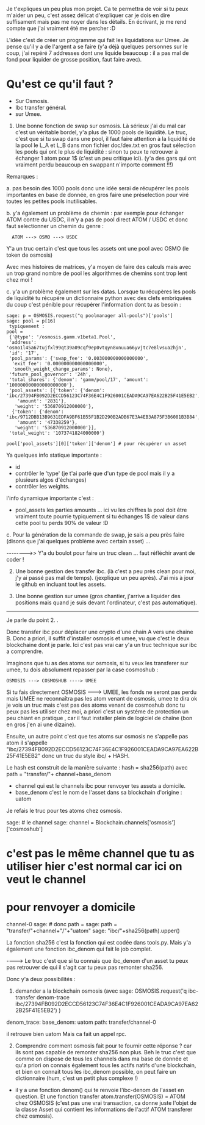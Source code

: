 Je t'expliques un peu plus mon projet. Ca te permettra de voir si tu peux m'aider un peu, c'est assez délicat d'expliquer car je dois en dire suffisament mais pas me noyer dans les détails. En écrivant, je me rend compte que j'ai vraiment été me percher :D


 L'idée c'est de créer un programme qui fait les liquidations sur Umee. Je pense qu'il y a de l'argent a se faire (y'a déjà quelques personnes sur le coup, j'ai repéré 7 addresses dont une liquide beaucoup : il a pas mal de fond pour liquider de grosse position, faut faire avec).


Qu'est ce qu'il faut ? 
======================

- Sur Osmosis.
- Ibc transfer général.
- sur Umee. 


1. Une bonne fonction de swap sur osmosis. Là sérieux j'ai du mal car c'est un véritable bordel, y'a plus de 1000 pools de liquidité. Le truc, c'est que si tu swap dans une pool, il faut faire attention à la liquidité de la pool le L_A et L_B dans mon fichier doc/dex.txt en gros faut sélection les pools qui ont le plus de liquidité : sinon tu peux te retrouver à échanger 1 atom pour 1$ (c'est un peu critique ici). (y'a des gars qui ont vraiment perdu beaucoup en swappant n'importe comment !!!)

Remarques : 

 a. pas besoin des 1000 pools donc une idée serai de récupérer les pools importantes en base de  donnée, en gros faire une préselection pour viré toutes les petites pools inutilisables. 


 b. y'a également un problème de chemin : par exemple pour échanger ATOM contre du USDC, il n'y a pas de pool direct ATOM / USDC  et donc faut selectionner un chemin du genre :

      ATOM ---> OSMO ---> USDC 

   Y'a un truc certain c'est que tous les assets ont une pool avec OSMO (le token de osmosis)

   Avec mes histoires de matrices, y'a moyen de faire des calculs mais avec un trop grand nombre de pool les algorithmes de chemins sont trop lent chez moi ! 

 c. y'a un problème également sur les datas. Lorsque tu récupères les pools de liquidité  tu récupére un dictionnaire python avec des clefs embriquées du coup c'est pénible pour récupérer l'information dont tu as besoin : 

```
sage: p = OSMOSIS.request("q poolmanager all-pools")['pools']
sage: pool = p[16]
 typiquement : 
pool = 
 {'@type': '/osmosis.gamm.v1beta1.Pool',
 'address': 'osmo1l45a67tujfxl99qt39a09cqf9ep0vtqyn8xnuua66yvjtc7e8lvsua2hjn',
 'id': '17',
 'pool_params': {'swap_fee': '0.003000000000000000',
  'exit_fee': '0.000000000000000000',
  'smooth_weight_change_params': None},
 'future_pool_governor': '24h',
 'total_shares': {'denom': 'gamm/pool/17', 'amount': '100000000000000000000'},
 'pool_assets': [{'token': {'denom': 'ibc/27394FB092D2ECCD56123C74F36E4C1F926001CEADA9CA97EA622B25F41E5EB2',
    'amount': '2831'},
   'weight': '536870912000000'},
  {'token': {'denom': 'ibc/9712DBB13B9631EDFA9BF61B55F1B2D290B2ADB67E3A4EB3A875F3B6081B3B84',
    'amount': '47338259'},
   'weight': '536870912000000'}],
 'total_weight': '1073741824000000'}
```
```
pool['pool_assets'][0]['token']['denom'] # pour récupérer un asset 
```

Ya quelques info statique importante : 

- id
- contrôler le 'type' (je t'ai parlé que d'un type de pool mais il y a plusieurs algos d'échanges)
- contrôler les weights. 

l'info dynamique importante c'est : 

- pool_assets  les parties amounts  ... ici vu les chiffres la pool doit être vraiment toute pourrie typiquement si tu échanges 1$ de valeur dans cette pool tu perds 90% de valeur :D





 c. Pour la génération de la commande de swap, je sais a peu près faire (disons que j'ai quelques problème avec certain asset) ... 


-------->>  Y'a du boulot pour faire un truc clean ... faut réfléchir avant de coder ! 


2. Une bonne gestion des transfer ibc. (là c'est a peu près clean pour moi, j'y ai passé pas mal de temps). (jexplique un peu après). J'ai mis à jour le github en incluant tout les assets. 


3. Une bonne gestion sur umee (gros chantier, j'arrive a liquider des positions mais quand je suis devant l'ordinateur, c'est pas automatique). 


--------------------------------------------------------------

Je parle du point 2. . 

Donc transfer ibc pour déplacer une crypto d'une chain A vers une chaine B. Donc a priori, il suffit d'installer osmosis et umee, vu que c'est le deux blockchaine dont je parle. Ici c'est pas vrai car y'a un truc technique sur ibc a comprendre. 

Imaginons que tu as des atoms sur osmosis, si tu veux les transferer sur umee, tu dois absolument repasser par la case cosmoshub : 
  
    OSMOSIS ---> COSMOSHUB ----> UMEE 

Si tu fais directement OSMOSIS ---> UMEE, les fonds ne seront pas perdu mais UMEE ne reconnaîtra pas les atom venant de osmosis, umee te dira ok je vois un truc mais  c'est pas des atoms venant de cosmoshub donc tu peux pas les utiliser chez moi, a priori c'est un systéme de protection un peu  chiant en pratique , car il faut installer plein de logiciel de chaîne  (bon en gros j'en ai une dizaine). 

Ensuite, un autre point c'est que tes atoms sur osmosis ne s'appelle pas atom il s'appelle 
"ibc/27394FB092D2ECCD56123C74F36E4C1F926001CEADA9CA97EA622B25F41E5EB2" donc un truc du style 
ibc/ + HASH. 

Le hash est construit de la manière suivante : 
   hash = sha256(path)  avec path = "transfer/"+ channel+base_denom
   - channel qui est le channels ibc pour renvoyer tes assets a domicile. 
   - base_denom c'est le nom de l'asset dans sa blockchain d'origine : uatom 


Je refais le truc pour tes atoms chez osmosis. 

sage: #  le channel 
sage: channel = Blockchain.channels['osmosis']['cosmoshub']
 # c'est pas le même channel que tu as utiliser hier c'est normal car ici on veut le channel 
 # pour renvoyer a domicile
channel-0
sage: # donc path = 
sage: path = "transfer/"+channel+"/"+"uatom"
sage: "ibc/"+sha256(path).upper()

La fonction sha256 c'est la fonction qui est codée dans tools.py. Mais y'a également une fonction ibc_denom qui fait le job complet. 

---->   Le truc c'est que si tu connais que ibc_denom d'un asset tu peux pas retrouver de qui il s'agit car tu peux pas remonter sha256. 

Donc y'a deux possibilités : 

1. demander a la blockchain osmosis 
(avec sage: OSMOSIS.request('q ibc-transfer denom-trace ibc/27394FB092D2ECCD56123C74F36E4C1F926001CEADA9CA97EA622B25F41E5EB2')   )

denom_trace:
  base_denom: uatom
  path: transfer/channel-0

il retrouve bien uatom Mais ca fait un appel rpc. 

2.  Comprendre comment osmosis fait pour te fournir cette réponse ? car ils sont pas capable de remonter sha256 non plus. Beh le truc c'est que comme on dispose de tous les channels dans ma base de donnée et qu'a priori on connais également tous les actifs natifs d'une blockchain, et bien on connait tous les ibc_denom possible, on peut faire un dictionnaire (hum, c'est un petit plus complexe !) 


- il y a une fonction denom() qui te renvoie l'ibc-denom de l'asset en question. Et une fonction transfer  atom.transfer(OSMOSIS) = ATOM chez OSMOSIS (c'est pas une vrai transaction, ca donne juste l'objet de la classe Asset qui contient les informations de l'actif ATOM transferer chez osmosis). 